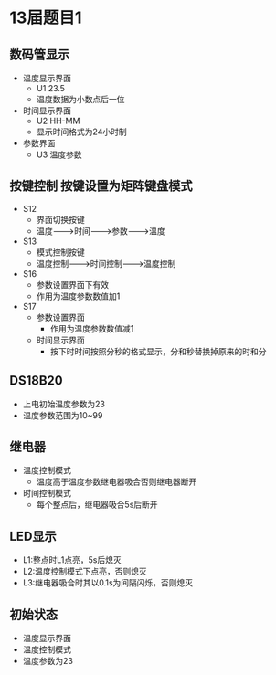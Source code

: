 # 13届题目1
## 数码管显示
- 温度显示界面
  - U1   23.5
  - 温度数据为小数点后一位
- 时间显示界面
  - U2 HH-MM
  - 显示时间格式为24小时制
- 参数界面
  - U3 温度参数
## 按键控制 按键设置为矩阵键盘模式
- S12
  - 界面切换按键
  - 温度--->时间--->参数--->温度
- S13
  - 模式控制按键
  - 温度控制--->时间控制--->温度控制
- S16
  - 参数设置界面下有效
  - 作用为温度参数数值加1
- S17
  - 参数设置界面
    - 作用为温度参数数值减1
  - 时间显示界面
    - 按下时时间按照分秒的格式显示，分和秒替换掉原来的时和分
## DS18B20
- 上电初始温度参数为23
- 温度参数范围为10~99
## 继电器
- 温度控制模式
  - 温度高于温度参数继电器吸合否则继电器断开
- 时间控制模式
  - 每个整点后，继电器吸合5s后断开
## LED显示
- L1:整点时L1点亮，5s后熄灭
- L2:温度控制模式下点亮，否则熄灭
- L3:继电器吸合时其以0.1s为间隔闪烁，否则熄灭
## 初始状态
- 温度显示界面
- 温度控制模式
- 温度参数为23